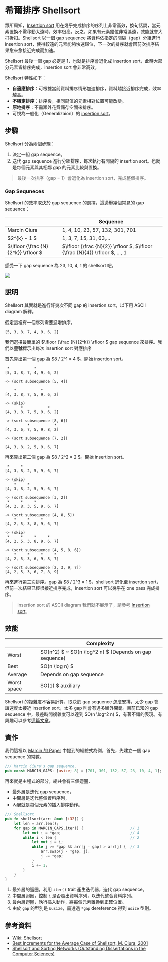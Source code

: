 # 希爾排序 Shellsort

眾所周知，[Insertion sort](../insertion_sort) 用在幾乎完成排序的序列上非常高效，換句話說，當元素置換不需移動太遠時，效率很高。反之，如果有元素錯位非常遙遠，效能就會大打折扣。Shellsort 以一個 gap sequence 將資料依指定的間隔（gap）分組進行 insertion sort，使得較遠的元素能夠快速歸位，下一次的排序就會因前次排序結果愈來愈接近完成而加速。

Shellsort 最後一個 gap 必定是 1，也就是排序會退化成 insertion sort，此時大部分元素皆排序完成，insertion sort 會非常高效。

Shellsort 特性如下：

- **自適應排序**：可根據當前資料排序情形加速排序，資料越接近排序完成，效率越高。
- **不穩定排序**：排序後，相同鍵值的元素相對位置可能改變。
- **原地排序**：不需額外花費儲存空間來排序。
- 可視為一般化（Generalizaion）的 [insertion sort](../insertion_sort)。

## 步驟

Shellsort 分為兩個步驟：

1. 決定一組 gap sequence。
2. 迭代 gap sequence 進行分組排序，每次執行有間隔的 insertion sort。也就是每個元素與其相鄰 gap 的元素比較與置換。

> 最後一次排序（gap = 1）會退化為 insertion sort，完成整個排序。

### Gap Sequneces

Shellsort 的效率取決於 gap sequence 的選擇，這邊舉幾個常見的 gap sequence：

|              | Sequence                        |
| ------------ | ------------------------------- |
| Marcin Ciura | 1, 4, 10, 23, 57, 132, 301, 701 |
| $2^{k} - 1 $  | 1, 3, 7, 15, 31, 63,...         |
| $\lfloor {\frac {N}{2^k}} \rfloor $ | $\lfloor {\frac {N}{2}} \rfloor $, $\lfloor {\frac {N}{4}} \rfloor $, ..., 1|

感受一下 gap sequence 為 23, 10, 4, 1 的 shellsort 吧。

![](https://upload.wikimedia.org/wikipedia/commons/d/d8/Sorting_shellsort_anim.gif)

## 說明

Shellsort 其實就是進行好幾次不同 gap 的 insertion sort，以下用 ASCII diagram 解釋。

假定這裡有一個序列需要遞增排序。

```
[5, 3, 8, 7, 4, 9, 6, 2]
```

我們選擇最簡單的 $\lfloor {\frac {N}{2^k}} \rfloor $ gap sequence 來排序。我們以**星號**標示出每次 insertion sort 對應排序

首先算出第一個 gap 為 $8 / 2^1 = 4 $。開始 insertion sort。

```
 *           *
[5, 3, 8, 7, 4, 9, 6, 2]

-> (sort subsequence [5, 4])

    *           *
[4, 3, 8, 7, 5, 9, 6, 2]

-> (skip)
       *           *
[4, 3, 8, 7, 5, 9, 6, 2]

-> (sort subsequence [8, 6])
          *           *
[4, 3, 6, 7, 5, 9, 8, 2]

-> (sort subsequence [7, 2])

[4, 3, 8, 2, 5, 9, 6, 7]
```

再來算出第二個 gap 為 $8 / 2^2 = 2 $。開始 insertion sort。

```
 *     *
[4, 3, 8, 2, 5, 9, 6, 7]

-> (skip)
    *     *
[4, 3, 8, 2, 5, 9, 6, 7]

-> (sort subsequence [3, 2])
 *     *     *
[4, 2, 8, 3, 5, 9, 6, 7]

-> (sort subsequence [4, 8, 5])
    *     *     *
[4, 2, 5, 3, 8, 9, 6, 7]

-> (skip)
 *     *     *     *
[4, 2, 5, 3, 8, 9, 6, 7]

-> (sort subsequence [4, 5, 8, 6])
    *     *     *     *
[4, 2, 5, 3, 6, 9, 8, 7]

-> (sort subsequence [2, 3, 9, 7])
[4, 2, 5, 3, 6, 7, 8, 9]
```

再來進行第三次排序。gap 為 $8 / 2^3 = 1 $，shellsort 退化至 insertion sort，但前一次結果已經很接近排序完成，insertion sort 可以幾乎在 one pass 完成排序。

> Insertion sort 的 ASCII diagram 我們就不展示了，請參考 [Insertion sort](../insertion_sort)。

## 效能

|              | Complexity                                            |
| ------------ | ----------------------------------------------------- |
| Worst        | $O(n^2) $ ~  $O(n \log^2 n) $ (Depends on gap sequence) |
| Best         | $O(n \log n) $                                    |
| Average      | Depends on gap sequence                               |
| Worst space  | $O(1) $ auxiliary                                 |

Shellsort 的複雜度不容易計算，取決於 gap sequence 怎麼安排，太少 gap 會讓速度太接近 insertion sort，太多 gap 則會有過多額外開銷。目前已知的 gap sequence 中，最差時間複雜度可以達到 $O(n \log^2 n) $，有著不錯的表現。有興趣可以參考[這篇文章][best-sequence]。

## 實作

我們這裡以 [Marcin 的 Paper][marcin-sequence-paper] 中提到的經驗式為例，首先，先建立一個 gap sequence 的常數。

```rust
/// Marcin Ciura's gap sequence.
pub const MARCIN_GAPS: [usize; 8] = [701, 301, 132, 57, 23, 10, 4, 1];
```

再來就是主程式的部分，總共會有三個迴圈，

- 最外層是迭代 gap sequence，
- 中間層是迭代整個資料序列，
- 內層就是每個元素的插入排序動作。

```rust
/// Shellsort
pub fn shellsort(arr: &mut [i32]) {
    let len = arr.len();
    for gap in MARCIN_GAPS.iter() {                     // 1
        let mut i = *gap;                               // 4
        while i < len {                                 // 2
            let mut j = i;
            while j >= *gap && arr[j - gap] > arr[j] {  // 3
                arr.swap(j - *gap, j);
                j -= *gap;
            }
            i += 1;
        }
    }
}
```

1. 最外層的迴圈，利用 `iter()` trait 產生迭代器，迭代 gap sequence。
2. 中間層迴圈，控制 `i` 是否超出資料序列，以迭代整合資料序列。
3. 最內層迴圈，執行插入動作，將每個元素置換到正確位置。
4. 由於 `gap` 的型別是 `&usize`，需透過 `*gap` dereference 得到 `usize` 型別。

## 參考資料

- [Wiki: Shellsort](https://en.wikipedia.org/wiki/Shellsort)
- [Best Increments for the Average Case of Shellsort, M. Ciura, 2001][marcin-sequence-paper]
- [Shellsort and Sorting Networks (Outstanding Dissertations in the Computer Sciences)][best-sequence]

[best-sequence]: http://www.dtic.mil/get-tr-doc/pdf?AD=AD0740110
[marcin-sequence-paper]: http://sun.aei.polsl.pl/~mciura/publikacje/shellsort.pdf

